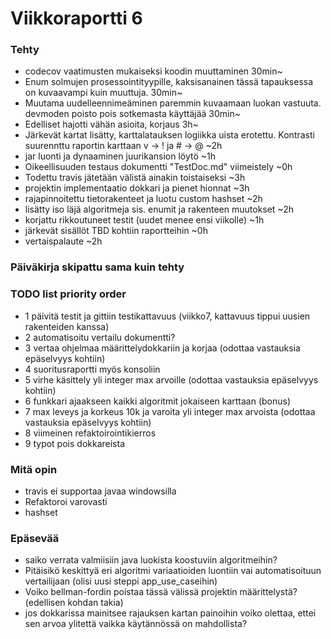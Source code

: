 # Viikkoraportti 6

### Tehty
* codecov vaatimusten mukaiseksi koodin muuttaminen 30min~
* Enum solmujen prosessointityypille, kaksisanainen tässä tapauksessa on kuvaavampi kuin muuttuja. 30min~
* Muutama uudelleennimeäminen paremmin kuvaamaan luokan vastuuta. devmoden poisto pois sotkemasta käyttäjää 30min~
* Edelliset hajotti vähän asioita, korjaus 3h~
* Järkevät kartat lisätty, karttalatauksen logiikka uista erotettu. Kontrasti suurennttu raportin karttaan v -> ! ja # -> @ ~2h
* jar luonti ja dynaaminen juurikansion löytö ~1h
* Oikeellisuuden testaus dokumentti "TestDoc.md" viimeistely ~0h
* Todettu travis jätetään välistä ainakin toistaiseksi ~3h
* projektin implementaatio dokkari ja pienet hionnat ~3h
* rajapinnoitettu tietorakenteet ja luotu custom hashset ~2h
* lisätty iso läjä algoritmeja sis. enumit ja rakenteen muutokset ~2h
* korjattu rikkoutuneet testit (uudet menee ensi viikolle) ~1h
* järkevät sisällöt TBD kohtiin raportteihin ~0h
* vertaispalaute ~2h

### Päiväkirja skipattu sama kuin tehty
### TODO list priority order
* 1 päivitä testit ja gittiin testikattavuus (viikko7, kattavuus tippui uusien rakenteiden kanssa)
* 2 automatisoitu vertailu dokumentti?
* 3 vertaa ohjelmaa määrittelydokkariin ja korjaa (odottaa vastauksia epäselvyys kohtiin)
* 4 suoritusraportti myös konsoliin
* 5 virhe käsittely yli integer max arvoille (odottaa vastauksia epäselvyys kohtiin)
* 6 funkkari ajaakseen kaikki algoritmit jokaiseen karttaan (bonus)
* 7 max leveys ja korkeus 10k ja varoita yli integer max arvoista (odottaa vastauksia epäselvyys kohtiin)
* 8 viimeinen refaktoirointikierros
* 9 typot pois dokkareista

### Mitä opin
* travis ei supportaa javaa windowsilla
* Refaktoroi varovasti
* hashset

### Epäsevää 
* saiko verrata valmiisiin java luokista koostuviin algoritmeihin?
* Pitäisikö keskittyä eri algoritmi variaatioiden luontiin vai automatisoituun vertailijaan (olisi uusi steppi app_use_caseihin)
* Voiko bellman-fordin poistaa tässä välissä projektin määrittelystä? (edellisen kohdan takia)
* jos dokkarissa mainitsee rajauksen kartan painoihin voiko olettaa, ettei sen arvoa ylitettä vaikka käytännössä on mahdollista?
